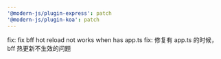 ```yaml
---
'@modern-js/plugin-express': patch
'@modern-js/plugin-koa': patch
---
```


fix: fix bff hot reload not works when has app.ts
fix: 修复有 app.ts 的时候， bff 热更新不生效的问题

